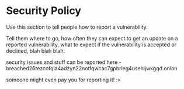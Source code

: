 # Security Policy


Use this section to tell people how to report a vulnerability.

Tell them where to go, how often they can expect to get an update on a
reported vulnerability, what to expect if the vulnerability is accepted or
declined, blah blah blah.


security issues and stuff can be reported here - breached26tezcofqla4adzyn22notfqwcac7gpbrleg4usehljwkgqd.onion

someone might even pay you for reporting it! :>

